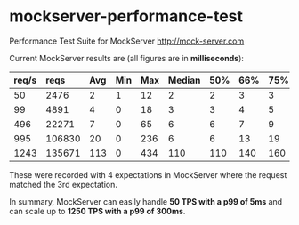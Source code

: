 # mockserver-performance-test
Performance Test Suite for MockServer http://mock-server.com

Current MockServer results are (all figures are in **milliseconds**):

|   req/s  |   reqs | Avg | Min | Max | Median | 50% | 66% | 75% | 80% | 90% | 95% | 98% |99% | 100%
:----------|:-------|:----|:----|:----|:-------|:----|:----|:----|:----|:----|:----|:----|:---|:----
|   50     |   2476 |   2 |   1 |  12 |      2 |   2 |   3 |   3 |   3 |   3 |   4 |   5 |  5 |   12
|   99     |   4891 |   4 |   0 |  18 |      3 |   3 |   4 |   5 |   5 |   6 |   7 |   8 |  9 |   18
|  496     |  22271 |   7 |   0 |  65 |      6 |   6 |   7 |   9 |  10 |  12 |  15 |  19 | 22 |   65	
|  995     | 106830 |  20 |   0 | 236 |      6 |   6 |  13 |  19 |  25 |  57 |  97 | 140 |160 |  240
| 1243     | 135671 | 113 |   0 | 434 |    110 | 110 | 140 | 160 | 170 | 210 | 250 | 290 |300 |  430

These were recorded with 4 expectations in MockServer where the request matched the 3rd expectation.

In summary, MockServer can easily handle **50 TPS with a p99 of 5ms** and can scale up to **1250 TPS with a p99 of 300ms**.

